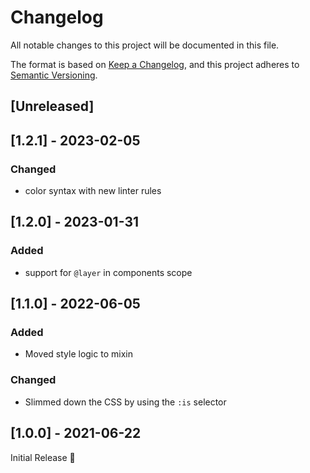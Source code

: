 # Changelog
All notable changes to this project will be documented in this file.

The format is based on [Keep a Changelog](https://keepachangelog.com/en/1.0.0/),
and this project adheres to [Semantic Versioning](https://semver.org/spec/v2.0.0.html).

## [Unreleased]

## [1.2.1] - 2023-02-05
### Changed
- color syntax with new linter rules

## [1.2.0] - 2023-01-31
### Added
- support for `@layer` in components scope

## [1.1.0] - 2022-06-05
### Added
- Moved style logic to mixin

### Changed
- Slimmed down the CSS by using the `:is` selector

## [1.0.0] - 2021-06-22
Initial Release 🎉
